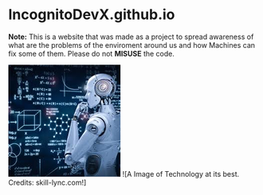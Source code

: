 # IncognitoDevX.github.io

**Note:** This is a website that was made as a project to spread awareness of what are the problems of the enviroment around us and how Machines can fix some of them. 
Please do not **MISUSE** the code.

![The world has many things we can fix and cannot. Click on some of the slots to look at the problems modern-day technology can fix.!](Technology-Image.jpg) 
![A Image of Technology at its best. Credits: skill-lync.com!]
